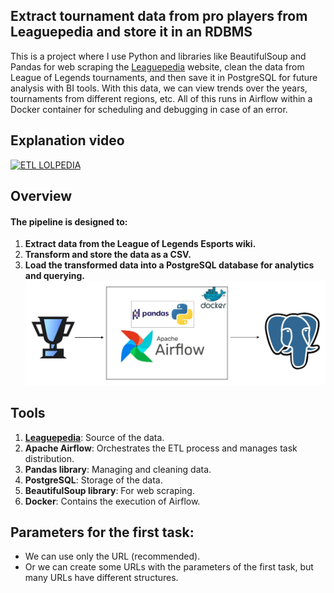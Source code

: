 ## Extract tournament data from pro players from Leaguepedia and store it in an RDBMS

This is a project where I use Python and libraries like BeautifulSoup and Pandas for web scraping the [Leaguepedia](https://lol.fandom.com/wiki/League_of_Legends_Esports_Wiki "Leaguepedia") website, clean the data from League of Legends tournaments, and then save it in PostgreSQL for future analysis with BI tools. With this data, we can view trends over the years, tournaments from different regions, etc. All of this runs in Airflow within a Docker container for scheduling and debugging in case of an error.

## Explanation video
[![ETL LOLPEDIA](https://i9.ytimg.com/vi_webp/oIsBHab1jwE/maxresdefault.webp?v=66f9e4b0&sqp=CKTI57cG&rs=AOn4CLAEKp4eE2iCyzjh4gEAvkDP7TvuVw)](https://www.youtube.com/watch?v=oIsBHab1jwE)

## Overview

#### The pipeline is designed to:

1. **Extract data from the League of Legends Esports wiki.**
2. **Transform and store the data as a CSV.**
3. **Load the transformed data into a PostgreSQL database for analytics and querying.**
![pipeline_diagram.jpg](assets%2Fpipeline_diagram.jpg)
## Tools
1. **[Leaguepedia](https://lol.fandom.com/wiki/League_of_Legends_Esports_Wiki "Leaguepedia")**: Source of the data.
2. **Apache Airflow**: Orchestrates the ETL process and manages task distribution.
3. **Pandas library**: Managing and cleaning data.
4. **PostgreSQL**: Storage of the data.
5. **BeautifulSoup library**: For web scraping.
6. **Docker**: Contains the execution of Airflow.


## Parameters for the first task: 
- We can use only the URL (recommended).
- Or we can create some URLs with the parameters of the first task, but many URLs have different structures.